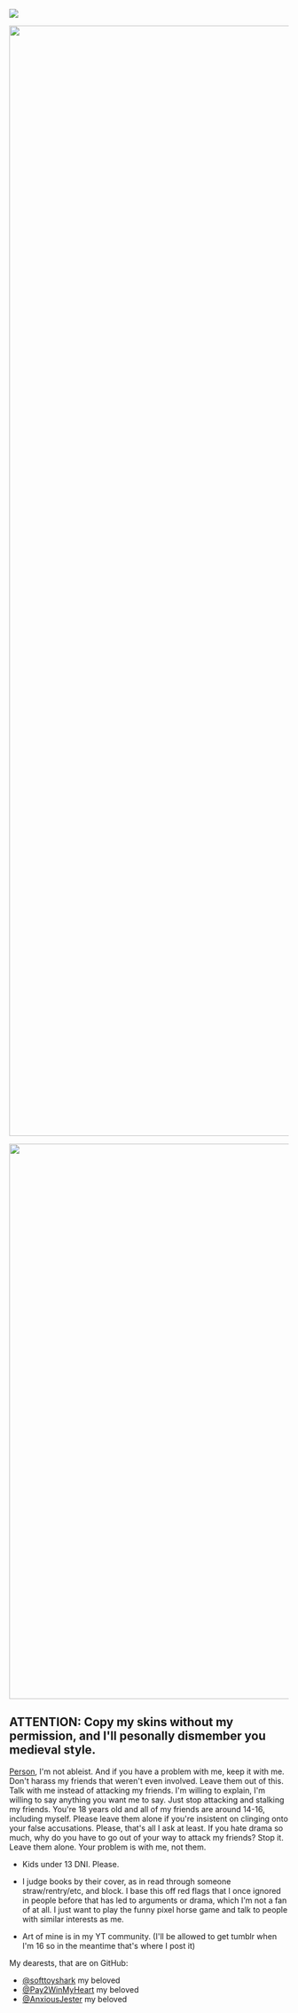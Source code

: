 ![](https://komarev.com/ghpvc/?username=Paggylyn)

<p align="center">
    <img width="2000" src=https://github.com/user-attachments/assets/35c20880-0845-422b-b01f-57cea734c7a4
</p>

<p align="center">
    <img width="1000" src=https://github.com/user-attachments/assets/cf460c8d-66f1-4b9b-bd5e-252462522d9b
</p>
    



## ATTENTION: Copy my skins without my permission, and I'll pesonally dismember you medieval style.

 [Person](https://www.patreon.com/user/about?u=103974018), I'm not ableist. And if you have a problem with me, keep it with me. Don't harass my friends that weren't even involved. Leave them out of this. Talk with me instead of attacking my friends. I'm willing to explain, I'm willing to say anything you want me to say. Just stop attacking and stalking my friends. You're 18 years old and all of my friends are around 14-16, including myself. Please leave them alone if you're insistent on clinging onto your false accusations. Please, that's all I ask at least. If you hate drama so much, why do you have to go out of your way to attack my friends? Stop it. Leave them alone. Your problem is with me, not them. 
 


- Kids under 13 DNI. Please.

- I judge books by their cover, as in read through someone straw/rentry/etc, and block. I base this off red flags that I once ignored in people before that has led to arguments or drama, which I'm not a fan of at all. I just want to play the funny pixel horse game and talk to people with similar interests as me.

- Art of mine is in my YT community. (I'll be allowed to get tumblr when I'm 16 so in the meantime that's where I post it)

My dearests, that are on GitHub:
- [@softtoyshark](https://github.com/softtoyshark) my beloved
- [@Pay2WinMyHeart](https://github.com/RBYI-DNC-NoINSPO-please) my beloved
- [@AnxiousJester](https://github.com/AnxiousJester) my beloved



